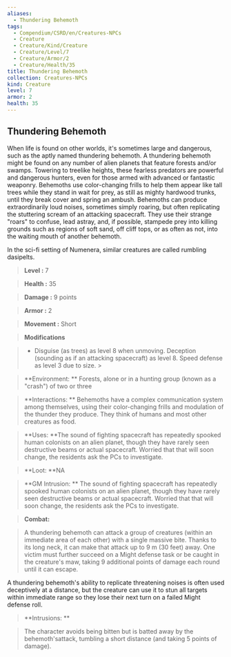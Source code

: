 ```yaml
---
aliases:
  - Thundering Behemoth
tags:
  - Compendium/CSRD/en/Creatures-NPCs
  - Creature
  - Creature/Kind/Creature
  - Creature/Level/7
  - Creature/Armor/2
  - Creature/Health/35
title: Thundering Behemoth
collection: Creatures-NPCs
kind: Creature
level: 7
armor: 2
health: 35
---
```

## Thundering Behemoth    
When life is found on other worlds, it's sometimes large and dangerous, such as the aptly named thundering behemoth. A thundering behemoth might be found on any number of alien planets that feature forests and/or swamps. Towering to treelike heights, these fearless predators are powerful and dangerous hunters, even for those armed with advanced or fantastic weaponry. Behemoths use color-changing frills to help them appear like tall trees while they stand in wait for prey, as still as mighty hardwood trunks, until they break cover and spring an ambush. Behemoths can produce extraordinarily loud noises, sometimes simply roaring, but often replicating the stuttering scream of an attacking spacecraft. They use their strange "roars" to confuse, lead astray, and, if possible, stampede prey into killing grounds such as regions of soft sand, off cliff tops, or as often as not, into the waiting mouth of another behemoth.  
In the sci-fi setting of Numenera, similar creatures are called rumbling dasipelts.    
  
    
> **Level :** 7    
> **Health :** 35    
> **Damage :** 9 points    
> **Armor :** 2    
> **Movement :** Short    
> **Modifications**    
>- Disguise (as trees) as level 8 when unmoving. Deception (sounding as if an attacking spacecraft) as level 8. Speed defense as level 3 due to size. >  
>    
> **Environment: ** Forests, alone or in a hunting group (known as a "crash") of two or three    
> **Interactions: ** Behemoths have a complex communication system among themselves, using their color-changing frills and modulation of the thunder they produce. They think of humans and most other creatures as food.    
> **Uses: **The sound of fighting spacecraft has repeatedly spooked human colonists on an alien planet, though they have rarely seen destructive beams or actual spacecraft. Worried that that will soon change, the residents ask the PCs to investigate.    
> **Loot: **NA    
> **GM Intrusion: ** The sound of fighting spacecraft has repeatedly spooked human colonists on an alien planet, though they have rarely seen destructive beams or actual spacecraft. Worried that that will soon change, the residents ask the PCs to investigate.    
  
> **Combat:**   
> A thundering behemoth can attack a group of creatures (within an immediate area of each other) with a single massive bite. Thanks to its long neck, it can make that attack up to 9 m (30 feet) away. One victim must further succeed on a Might defense task or be caught in the creature's maw, taking 9 additional points of damage each round until it can escape.   
A thundering behemoth's ability to replicate threatening noises is often used deceptively at a distance, but the creature can use it to stun all targets within immediate range so they lose their next turn on a failed Might defense roll.    
    
  
> **Intrusions: **   
> The character avoids being bitten but is batted away by the behemoth'sattack, tumbling a short distance (and taking 5 points of damage).    
